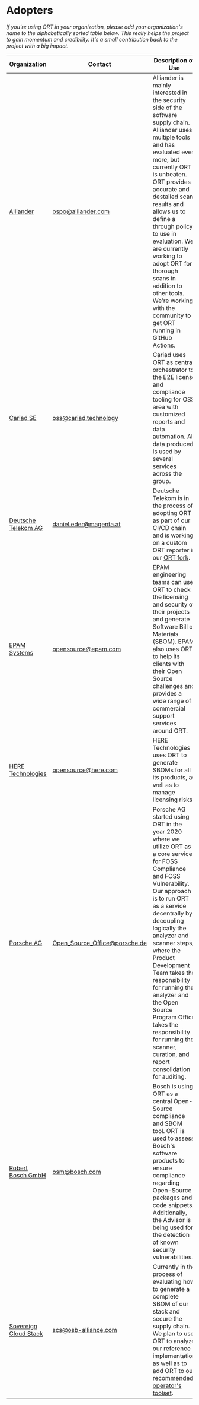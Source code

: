 
# Adopters

*If you're using ORT in your organization, please add your organization's name to the alphabetically sorted table below.
This really helps the project to gain momentum and credibility. It's a small contribution back to the project with a big
impact.*

| Organization | Contact | Description of Use |
|--------------|---------|--------------------|
| [Alliander](https://www.alliander.com/en/open-source/) | ospo@alliander.com | Alliander is mainly interested in the security side of the software supply chain. Alliander uses multiple tools and has evaluated even more, but currently ORT is unbeaten. ORT provides accurate and destailed scan results and allows us to define a through policy to use in evaluation. We are currently working to adopt ORT for thorough scans in addition to other tools. We're working with the community to get ORT running in GitHub Actions. |
| [Cariad SE](https://cariad.technology) | oss@cariad.technology | Cariad uses ORT as central orchestrator to the E2E license and compliance tooling for OSS area with customized reports and data automation. All data produced is used by several services across the group. |
| [Deutsche Telekom AG](https://www.telekom.de/) | daniel.eder@magenta.at | Deutsche Telekom is in the process of adopting ORT as part of our CI/CD chain and is working on a custom ORT reporter in our [ORT fork](https://github.com/telekom/ort). |
| [EPAM Systems](https://opensource.epam.com/) | opensource@epam.com | EPAM engineering teams can use ORT to check the licensing and security of their projects and generate Software Bill of Materials (SBOM). EPAM also uses ORT to help its clients with their Open Source challenges and provides a wide range of commercial support services around ORT. |
| [HERE Technologies](https://here.com/) | opensource@here.com | HERE Technologies uses ORT to generate SBOMs for all its products, as well as to manage licensing risks. |
| [Porsche AG](https://www.porsche.com/) | Open_Source_Office@porsche.de | Porsche AG started using ORT in the year 2020 where we utilize ORT as a core service for FOSS Compliance and FOSS Vulnerability. Our approach is to run ORT as a service decentrally by decoupling logically the analyzer and scanner steps, where the Product Development Team takes the responsibility for running the analyzer and the Open Source Program Office takes the responsibility for running the scanner, curation, and report consolidation for auditing. |
| [Robert Bosch GmbH](https://bosch.com/) | osm@bosch.com | Bosch is using ORT as a central Open-Source compliance and SBOM tool. ORT is used to assess Bosch's software products to ensure compliance regarding Open-Source packages and code snippets. Additionally, the Advisor is being used for the detection of known security vulnerabilities. |
| [Sovereign Cloud Stack](https://scs.community/) | scs@osb-alliance.com | Currently in the process of evaluating how to generate a complete SBOM of our stack and secure the supply chain. We plan to use ORT to analyze our reference implementation as well as to add ORT to our [recommended operator's toolset](https://scs.community/about/#technological-vision). |

